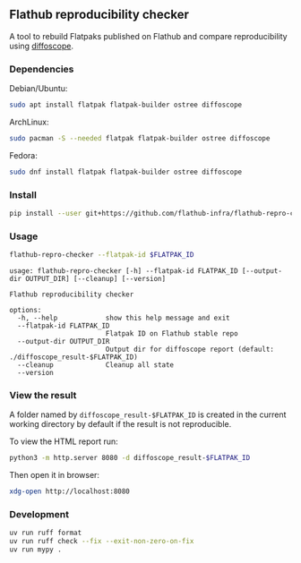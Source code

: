 ## Flathub reproducibility checker

A tool to rebuild Flatpaks published on Flathub and compare
reproducibility using [diffoscope](https://diffoscope.org/).

### Dependencies

Debian/Ubuntu:

```sh
sudo apt install flatpak flatpak-builder ostree diffoscope
```

ArchLinux:

```sh
sudo pacman -S --needed flatpak flatpak-builder ostree diffoscope
```

Fedora:

```sh
sudo dnf install flatpak flatpak-builder ostree diffoscope
```

### Install

```sh
pip install --user git+https://github.com/flathub-infra/flathub-repro-checker.git@v0.1.2#egg=flathub_repro_checker
```

### Usage

```sh
flathub-repro-checker --flatpak-id $FLATPAK_ID
```

```
usage: flathub-repro-checker [-h] --flatpak-id FLATPAK_ID [--output-dir OUTPUT_DIR] [--cleanup] [--version]

Flathub reproducibility checker

options:
  -h, --help            show this help message and exit
  --flatpak-id FLATPAK_ID
                        Flatpak ID on Flathub stable repo
  --output-dir OUTPUT_DIR
                        Output dir for diffoscope report (default: ./diffoscope_result-$FLATPAK_ID)
  --cleanup             Cleanup all state
  --version
```

### View the result

A folder named by `diffoscope_result-$FLATPAK_ID` is created
in the current working directory by default if the result is not
reproducible.

To view the HTML report run:

```sh
python3 -m http.server 8080 -d diffoscope_result-$FLATPAK_ID
```

Then open it in browser:

```sh
xdg-open http://localhost:8080
```

### Development

```sh
uv run ruff format
uv run ruff check --fix --exit-non-zero-on-fix
uv run mypy .
```
